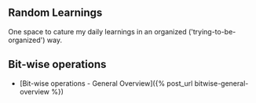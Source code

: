 ## Random Learnings

One space to cature my daily learnings in an organized ('trying-to-be-organized') way.

## Bit-wise operations 

- [Bit-wise operations - General Overview]({% post_url bitwise-general-overview %})
